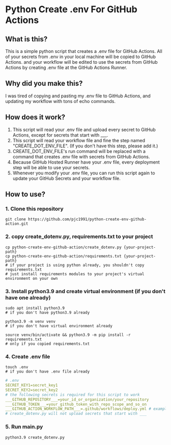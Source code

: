 # Python Create .env For GitHub Actions

## What is this?
This is a simple python script that creates a .env file for GitHub Actions.
All of your secrets from .env in your local machine will be copied to GitHub Actions.
and your workflow will be edited to use the secrets from GitHub Actions by creating .env file at the GitHub Actions Runner.

## Why did you make this?

I was tired of copying and pasting my .env file to GitHub Actions, and updating my workflow with tons of echo commands.

## How does it work?

1. This script will read your .env file and upload every secret to GitHub Actions, except for secrets that start with ___.
2. This script will read your workflow file and fine the step named "CREATE_DOT_ENV_FILE". (If you don't have this step, please add it.)
3. CREATE_DOT_ENV_FILE's run command will be replaced with a command that creates .env file with secrets from GitHub Actions.
4. Because GitHub Hosted Runner have your .env file, every deployment step will be able to use your secrets.
5. Whenever you modify your .env file, you can run this script again to update your GitHub Secrets and your workflow file.

## How to use?

### 1. Clone this repository

```shell
git clone https://github.com/pjc1991/python-create-env-github-action.git
```

### 2. copy create_dotenv.py, requirements.txt to your project

```shell
cp python-create-env-github-action/create_dotenv.py {your-project-path}
cp python-create-env-github-action/requirements.txt {your-project-path} 
# if your project is using python already, you shouldn't copy requirements.txt
# just install requirements modules to your project's virtual environment on your own
```

### 3. Install python3.9 and create virtual environment (if you don't have one already)

```shell
sudo apt install python3.9
# if you don't have python3.9 already

python3.9 -m venv venv
# if you don't have virtual environment already

source venv/bin/activate && python3.9 -m pip install -r requirements.txt
# only if you copied requirements.txt
```

### 4. Create .env file

```shell
touch .env
# if you don't have .env file already
```

```yaml
# .env
SECRET_KEY1=secret_key1
SECRET_KEY2=secret_key2
# the following secrets is required for this script to work
___GITHUB_REPOSITORY___=your_id_or_organization/your_repository
___GITHUB_TOKEN___=your_github_token_with_repo_scope_and_so_on
___GITHUB_ACTION_WORKFLOW_PATH___=.github/workflows/deploy.yml # example
# create_dotenv.py will not upload secrets that start with ___
```

### 5. Run main.py

```shell
python3.9 create_dotenv.py
```
